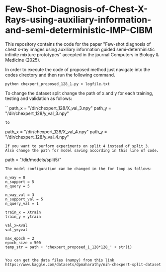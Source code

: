 # Few-Shot-Diagnosis-of-Chest-X-Rays-using-auxiliary-information-and-semi-deterministic-IMP-CIBM
This repository contains the code for the paper "Few-shot diagnosis of chest x-ray images using auxiliary information guided semi-deterministic infinite mixture prototypes" accepted in the journal Computers in Biology &amp; Medicine (2025).


In order to execute the code of proposed method just navigate into the codes directory and then run the following command.

```
python chexpert_proposed_128_1.py > logfile.txt
```

To change the dataset split change the path of x and y for each training, testing and validation as follows:

``
path_x = "/dir/chexpert_128/X_val_3.npy"
path_y = "/dir/chexpert_128/y_val_3.npy"
```
to 

```
path_x = "/dir/chexpert_128/X_val_4.npy"
path_y = "/dir/chexpert_128/y_val_4.npy"
```
If you want to perform experiments on split 4 instead of split 3.
Also change the path for model saving according in this line of code.

```
path = "/dir/models/split5/"

```
The model configuration can be changed in the for loop as follows:
```
    n_way = 8
    n_support = 5
    n_query = 5

    n_way_val = 3
    n_support_val = 5
    n_query_val = 1

    train_x = Xtrain
    train_y = ytrain

    val_x=Xval
    val_y=yval

    max_epoch = 2
    epoch_size = 500
    temp_str = path + 'chexpert_proposed_1_128*128_' + str(i)
```

You can get the data files (numpy) from this link https://www.kaggle.com/datasets/dpmaharathy/nih-chexpert-split-dataset
